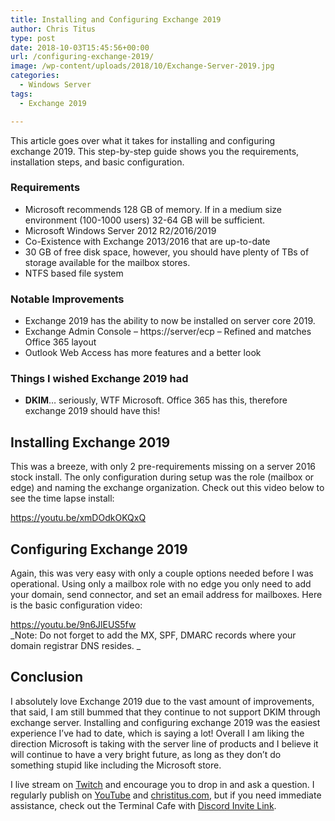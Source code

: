 ```yaml
---
title: Installing and Configuring Exchange 2019
author: Chris Titus
type: post
date: 2018-10-03T15:45:56+00:00
url: /configuring-exchange-2019/
image: /wp-content/uploads/2018/10/Exchange-Server-2019.jpg
categories:
  - Windows Server
tags:
  - Exchange 2019

---
```

This article goes over what it takes for installing and configuring exchange 2019. This step-by-step guide shows you the requirements, installation steps, and basic configuration.<!--more-->

### Requirements

  * Microsoft recommends 128 GB of memory. If in a medium size environment (100-1000 users) 32-64 GB will be sufficient.
  * Microsoft Windows Server 2012 R2/2016/2019
  * Co-Existence with Exchange 2013/2016 that are up-to-date
  * 30 GB of free disk space, however, you should have plenty of TBs of storage available for the mailbox stores.
  * NTFS based file system

### Notable Improvements

  * Exchange 2019 has the ability to now be installed on server core 2019.
  * Exchange Admin Console &#8211; https://server/ecp &#8211; Refined and matches Office 365 layout
  * Outlook Web Access has more features and a better look

### Things I wished Exchange 2019 had

  * **DKIM**&#8230; seriously, WTF Microsoft. Office 365 has this, therefore exchange 2019 should have this!

## Installing Exchange 2019

This was a breeze, with only 2 pre-requirements missing on a server 2016 stock install. The only configuration during setup was the role (mailbox or edge) and naming the exchange organization. Check out this video below to see the time lapse install:

https://youtu.be/xmDOdkOKQxQ

## Configuring Exchange 2019

Again, this was very easy with only a couple options needed before I was operational. Using only a mailbox role with no edge you only need to add your domain, send connector, and set an email address for mailboxes. Here is the basic configuration video:

https://youtu.be/9n6JlEUS5fw  
_Note: Do not forget to add the MX, SPF, DMARC records where your domain registrar DNS resides. _

## Conclusion

I absolutely love Exchange 2019 due to the vast amount of improvements, that said, I am still bummed that they continue to not support DKIM through exchange server. Installing and configuring exchange 2019 was the easiest experience I&#8217;ve had to date, which is saying a lot! Overall I am liking the direction Microsoft is taking with the server line of products and I believe it will continue to have a very bright future, as long as they don&#8217;t do something stupid like including the Microsoft store.

I live stream on [Twitch][1] and encourage you to drop in and ask a question. I regularly publish on [YouTube][2] and [christitus.com][3], but if you need immediate assistance, check out the Terminal Cafe with [Discord Invite Link][4].

 [1]: https://twitch.tv/christitustech
 [2]: https://www.youtube.com/c/ChrisTitusTech
 [3]: https://christitus.com/
 [4]: https://christitus.com/discord
